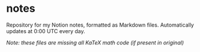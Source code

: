 # notes
Repository for my Notion notes, formatted as Markdown files. Automatically updates at 0:00 UTC every day.

_Note: these files are missing all KaTeX math code (if present in original)_

